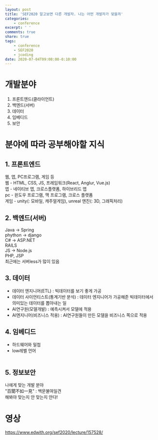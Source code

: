 ```yaml
---
layout: post
title: 'SEF2020 알고보면 다른 개발자. 나는 어떤 개발자가 맞을까'
categories:
    - conference
excerpt: ' '
comments: true
share: true
tags:
    - conference
    - SEF2020
    - jcoding
date: 2020-07-04T09:08:00-0:10:00
---
```


# 개발분야

1. 프론트엔드(클라이언트)
2. 백엔드(서버)
3. 데이터
4. 임베디드
5. 보안

# 분야에 따라 공부해야할 지식
## 1. 프론트엔드
웹, 앱, PC프로그램, 게임 등<br/>
웹 - HTML, CSS, JS, 프레임워크(React, Anglur, Vue.js)<br/>
앱 - 네이티브 앱, 크로스플랫폼, 하이브리드 앱<br/>
pc - 윈도우 프로그램, 맥 프로그램, 크로스 플랫폼<br/>
게임 - unity(: 모바일, 캐주얼게임), unreal 엔진(: 3D, 그래픽처리)<br/>

## 2. 백엔드(서버)

Java → Spring<br/>
phython → django<br/>
C# → ASP.NET<br/>
RAILS<br/>
JS → Node.js<br/>
PHP, JSP<br/>
최근에는 서버less가 많이 있음 

## 3. 데이터

- 데이터 엔지니어(ETL) : 빅데이터를 보기 좋게 가공<br/>
- 데이터 사이언티스트(통계기반 분석) : 데이터 엔지니어가 가공해준 빅데이터에서 의미있는 데이터를 뽑아내는 일<br/>
- AI연구원(모델개발) : 예측시켜서 모델에 적용<br/>
- AI엔지니어(비즈니스 적용) : AI연구원들이 만든 모델을 비즈니스 쪽으로 적용<br/>

## 4. 임베디드

- 하드웨어와 밀첩<br/>
- low레벨 언어<br/>
​

## 5. 정보보안

나에게 맞는 개발 분야<br/>
"百聞不如一見" : 백문불여일견<br/>
해봐야 맞는지 안 맞는지 안다!

# 영상
https://www.edwith.org/sef2020/lecture/157528/